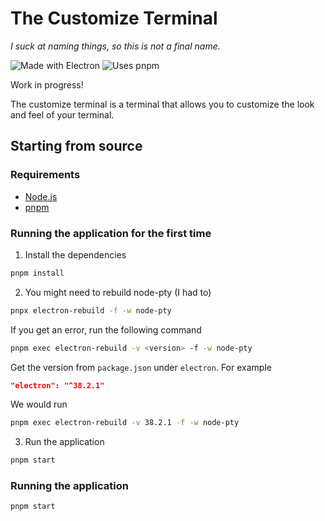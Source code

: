 # The Customize Terminal
*I suck at naming things, so this is not a final name.*

![Made with Electron](https://img.shields.io/badge/Made_with-Electron-blue?style=flat&logo=electron)
![Uses pnpm](https://img.shields.io/badge/Uses-pnpm-orange?style=flat&logo=pnpm)

Work in progress!

The customize terminal is a terminal that allows you to customize the look and feel of your terminal.

## Starting from source

### Requirements
- [Node.js](https://nodejs.org/en/download/)
- [pnpm](https://pnpm.io/)

### Running the application for the first time
1. Install the dependencies
```bash
pnpm install
```
2. You might need to rebuild node-pty (I had to)
```bash
pnpx electron-rebuild -f -w node-pty
```
If you get an error, run the following command
```bash
pnpm exec electron-rebuild -v <version> -f -w node-pty
```
Get the version from `package.json` under `electron`.
For example 
```json
"electron": "^38.2.1"
```
We would run
```bash
pnpm exec electron-rebuild -v 38.2.1 -f -w node-pty
```

3. Run the application
```bash
pnpm start
```

### Running the application
```bash
pnpm start
```
